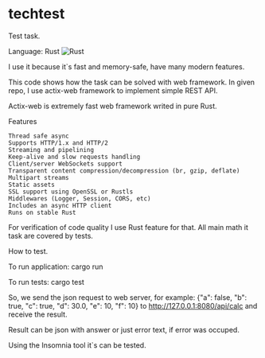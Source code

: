 # techtest
Test task.

Language: Rust
![Rust](https://github.com/jlogv/techtest/workflows/Rust/badge.svg)

I use it because it`s fast and memory-safe, have many modern features.  

This code shows how the task can be solved with web framework. 
In given repo, I use actix-web framework to implement simple REST API.

Actix-web is extremely fast web framework writed in pure Rust.

Features

    Thread safe async
    Supports HTTP/1.x and HTTP/2
    Streaming and pipelining
    Keep-alive and slow requests handling
    Client/server WebSockets support
    Transparent content compression/decompression (br, gzip, deflate)
    Multipart streams
    Static assets
    SSL support using OpenSSL or Rustls
    Middlewares (Logger, Session, CORS, etc)
    Includes an async HTTP client
    Runs on stable Rust

For verification of code quality I use Rust feature for that.
All main math it task are covered by tests.

How to test.

To run application: cargo run

To run tests: cargo test

So, we send the json request to web server, for example:
{"a": false, "b": true, "c": true, "d": 30.0, "e": 10, "f": 10}
to http://127.0.0.1:8080/api/calc
and receive the result.

Result can be json with answer or just error text, if error was occuped.

Using the Insomnia tool it`s can be tested.
